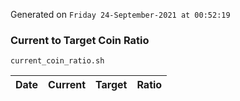Generated on `Friday 24-September-2021 at 00:52:19`

### Current to Target Coin Ratio
`current_coin_ratio.sh`

Date|Current|Target|Ratio
---|---|---|---
